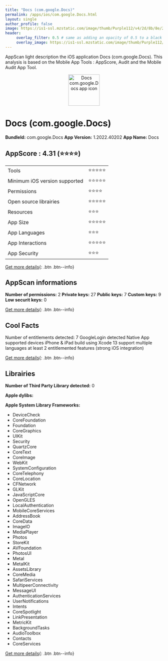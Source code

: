 ```yaml
---
title: "Docs (com.google.Docs)"
permalink: /apps/ios/com.google.Docs.html
layout: single
author_profile: false
image: https://is1-ssl.mzstatic.com/image/thumb/Purple112/v4/2d/8b/8e/2d8b8e7c-a283-4fe8-e833-7ed7c03f8480/logo_docs_2020q4_color-0-1x_U007emarketing-0-0-0-6-0-0-85-220.png/512x512bb.jpg
header: 
     overlay_filter: 0.5 # same as adding an opacity of 0.5 to a black background
     overlay_image: https://is1-ssl.mzstatic.com/image/thumb/Purple112/v4/2d/8b/8e/2d8b8e7c-a283-4fe8-e833-7ed7c03f8480/logo_docs_2020q4_color-0-1x_U007emarketing-0-0-0-6-0-0-85-220.png/512x512bb.jpg
---
```

AppScan light description the iOS application Docs (com.google.Docs). This analysis is based on the Mobile App Tools : AppScore, Audit and the Mobile Audit App Tool.

  
  
<div style="text-align: center;"><img src="https://is1-ssl.mzstatic.com/image/thumb/Purple112/v4/2d/8b/8e/2d8b8e7c-a283-4fe8-e833-7ed7c03f8480/logo_docs_2020q4_color-0-1x_U007emarketing-0-0-0-6-0-0-85-220.png/512x512bb.jpg" width="100" height="100" alt="Docs com.google.Docs app icon"></div>  
  
# Docs (com.google.Docs)

**BundleId:** com.google.Docs
**App Version:** 1.2022.40202
**App Name:** Docs


## AppScore : 4.31 (⭐️⭐️⭐️⭐️) 

<table>
<tr><td> Tools </td><td> ⭐️⭐️⭐️⭐️⭐️ </td></tr>
<tr><td> Minimum iOS version supported </td><td> ⭐️⭐️⭐️⭐️⭐️ </td></tr>
<tr><td> Permissions </td><td> ⭐️⭐️⭐️⭐️ </td></tr>
<tr><td> Open source librairies </td><td> ⭐️⭐️⭐️⭐️⭐️ </td></tr>
<tr><td> Resources </td><td> ⭐️⭐️⭐️ </td></tr>
<tr><td> App Size </td><td> ⭐️⭐️⭐️⭐️⭐️ </td></tr>
<tr><td> App Languages </td><td> ⭐️⭐️⭐️ </td></tr>
<tr><td> App Interactions </td><td> ⭐️⭐️⭐️⭐️⭐️ </td></tr>
<tr><td> App Security </td><td> ⭐️⭐️⭐️ </td></tr>
</table>

[Get more details](/pricing.html){: .btn .btn--info}  
  
## AppScan informations 

**Number of permissions:** 2
**Private keys:** 27
**Public keys:** 7
**Custom keys:** 9
**Low securit keys:** 0
  
[Get more details](/pricing.html){: .btn .btn--info}

## Cool Facts

Number of entitlements detected: 7
GoogleLogin detected
Native App
supported devices iPhone & iPad
build using Xcode 13
support multiple languages
at least 2 entitlemented features (strong iOS integration)
  
[Get more details](/pricing.html){: .btn .btn--info}

## Librairies 
**Number of Third Party Library detected:** 0

**Apple dylibs:**


**Apple System Library Frameworks:**
- DeviceCheck
- CoreFoundation
- Foundation
- CoreGraphics
- UIKit
- Security
- QuartzCore
- CoreText
- CoreImage
- WebKit
- SystemConfiguration
- CoreTelephony
- CoreLocation
- CFNetwork
- GLKit
- JavaScriptCore
- OpenGLES
- LocalAuthentication
- MobileCoreServices
- AddressBook
- CoreData
- ImageIO
- MediaPlayer
- Photos
- StoreKit
- AVFoundation
- PhotosUI
- Metal
- MetalKit
- AssetsLibrary
- CoreMedia
- SafariServices
- MultipeerConnectivity
- MessageUI
- AuthenticationServices
- UserNotifications
- Intents
- CoreSpotlight
- LinkPresentation
- MetricKit
- BackgroundTasks
- AudioToolbox
- Contacts
- CoreServices


  
[Get more details](/pricing.html){: .btn .btn--info}

